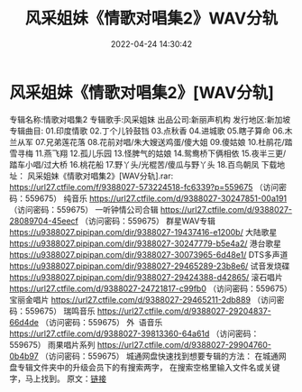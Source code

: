 ﻿---
title: 风采姐妹《情歌对唱集2》WAV分轨
date: 2022-04-24 14:30:42
categories: WAV车载音乐、镜像
tags: 国语流行
---
# 风采姐妹《情歌对唱集2》[WAV分轨]

专辑名称:情歌对唱集2
专辑歌手:风采姐妹
出品公司:新丽声机构
发行地区:新加坡
专辑曲目:
01.印度情歌
02.丁个儿铃鼓铛
03.点秋香
04.进城歌
05.瞎子算命
06.木兰从军
07.兄弟莲花落
08.花前对唱/朱大嫂送鸡蛋/傻大姐
09.傻姑娘
10.杜鹃花/踏雪寻梅
11.燕飞翔
12.孤儿乐园
13.怪脾气的姑娘
14.鸳鸯桥下俩相依
15.夜半三更/踏车小唱/过大桥
16.桃花船
17.野丫头/光棍苦/傻瓜与野丫头
18.百鸟朝凤
下载地址：
风采姐妹《情歌对唱集2》[WAV分轨].rar: https://url27.ctfile.com/f/9388027-573224518-fc6339?p=559675
（访问密码：559675）
纯音乐
https://url27.ctfile.com/d/9388027-30247851-00a191
（访问密码：559675）
一听钟情公司合辑
https://url27.ctfile.com/d/9388027-28089704-45eecf
（访问密码：559675）
群星WAV专辑
https://u9388027.pipipan.com/dir/9388027-19437416-e1200b/
大陆歌星
https://u9388027.pipipan.com/dir/9388027-30247779-b5e4a2/
港台歌星
https://u9388027.pipipan.com/dir/9388027-30073965-6d48e1/
DTS多声道
https://u9388027.pipipan.com/dir/9388027-29465289-23b8e6/
试音发烧碟
https://u9388027.pipipan.com/dir/9388027-29424388-d42865/
滚石唱片
https://url27.ctfile.com/d/9388027-24721817-c99fb0
（访问密码：559675）
宝丽金唱片
https://url27.ctfile.com/d/9388027-29465211-2db889
（访问密码：559675）
瑞鸣音乐
https://url27.ctfile.com/d/9388027-29204837-66d4de
（访问密码：559675）
外  语音乐
https://url27.ctfile.com/d/9388027-39813360-64a61d
（访问密码：559675）
雨果唱片系列
https://url27.ctfile.com/d/9388027-29904760-0b4b97
（访问密码：559675）
城通网盘快速找到想要专辑的方法：
在城通网盘专辑文件夹中的升级会员下的有搜索两字，
在搜索空格里输入文件名或关键字，马上找到。
原文：[链接](https://blog.sina.com.cn/s/blog_1647c7e7601030wu9.html)